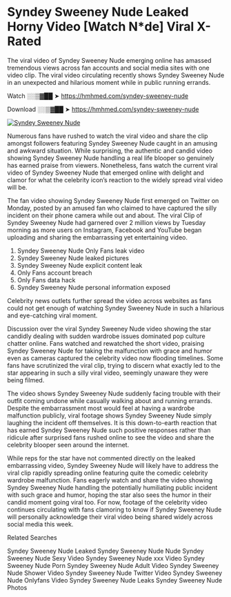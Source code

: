 ﻿# Syndey Sweeney Nude Leaked Horny Video [Watch N*de] Viral X-Rated

The viral video of ﻿Syndey Sweeney Nude emerging online has amassed tremendous views across fan accounts and social media sites with one video clip. The viral video circulating recently shows ﻿Syndey Sweeney Nude in an unexpected and hilarious moment while in public running errands. 

Watch ░░▒▓██ ➤ https://hmhmed.com/syndey-sweeney-nude

Download ░░▒▓██ ➤ https://hmhmed.com/syndey-sweeney-nude

[![Syndey Sweeney Nude](https://i.imgur.com/dJHk4Zq.gif)](https://hmhmed.com/syndey-sweeney-nude)

Numerous fans have rushed to watch the viral video and share the clip amongst followers featuring ﻿Syndey Sweeney Nude caught in an amusing and awkward situation. While surprising, the authentic and candid video showing ﻿Syndey Sweeney Nude handling a real life blooper so genuinely has earned praise from viewers. Nonetheless, fans watch the current viral video of ﻿Syndey Sweeney Nude that emerged online with delight and clamor for what the celebrity icon’s reaction to the widely spread viral video will be.

The fan video showing ﻿Syndey Sweeney Nude first emerged on Twitter on Monday, posted by an amused fan who claimed to have captured the silly incident on their phone camera while out and about. The viral Clip of ﻿Syndey Sweeney Nude had garnered over 2 million views by Tuesday morning as more users on Instagram, Facebook and YouTube began uploading and sharing the embarrassing yet entertaining video. 

1. ﻿Syndey Sweeney Nude Only Fans leak video
2. ﻿Syndey Sweeney Nude leaked pictures
3. ﻿Syndey Sweeney Nude explicit content leak
4. Only Fans account breach
5. Only Fans data hack
6. ﻿Syndey Sweeney Nude personal information exposed

Celebrity news outlets further spread the video across websites as fans could not get enough of watching ﻿Syndey Sweeney Nude in such a hilarious and eye-catching viral moment. 

Discussion over the viral ﻿Syndey Sweeney Nude video showing the star candidly dealing with sudden wardrobe issues dominated pop culture chatter online. Fans watched and rewatched the short video, praising ﻿Syndey Sweeney Nude for taking the malfunction with grace and humor even as cameras captured the celebrity video now flooding timelines. Some fans have scrutinized the viral clip, trying to discern what exactly led to the star appearing in such a silly viral video, seemingly unaware they were being filmed.

The video shows ﻿Syndey Sweeney Nude suddenly facing trouble with their outfit coming undone while casually walking about and running errands. Despite the embarrassment most would feel at having a wardrobe malfunction publicly, viral footage shows ﻿Syndey Sweeney Nude simply laughing the incident off themselves. It is this down-to-earth reaction that has earned ﻿Syndey Sweeney Nude such positive responses rather than ridicule after surprised fans rushed online to see the video and share the celebrity blooper seen around the internet.  

While reps for the star have not commented directly on the leaked embarrassing video, ﻿Syndey Sweeney Nude will likely have to address the viral clip rapidly spreading online featuring quite the comedic celebrity wardrobe malfunction. Fans eagerly watch and share the video showing ﻿Syndey Sweeney Nude handling the potentially humiliating public incident with such grace and humor, hoping the star also sees the humor in their candid moment going viral too. For now, footage of the celebrity video continues circulating with fans clamoring to know if ﻿Syndey Sweeney Nude will personally acknowledge their viral video being shared widely across social media this week.

Related Searches

﻿Syndey Sweeney Nude Leaked
﻿Syndey Sweeney Nude Nude
﻿Syndey Sweeney Nude Sexy Video
﻿Syndey Sweeney Nude xxx Video
﻿Syndey Sweeney Nude Porn
﻿Syndey Sweeney Nude Adult Video
﻿Syndey Sweeney Nude Shower Video
﻿Syndey Sweeney Nude Twitter Video
﻿Syndey Sweeney Nude Onlyfans Video
﻿Syndey Sweeney Nude Leaks
﻿Syndey Sweeney Nude Photos